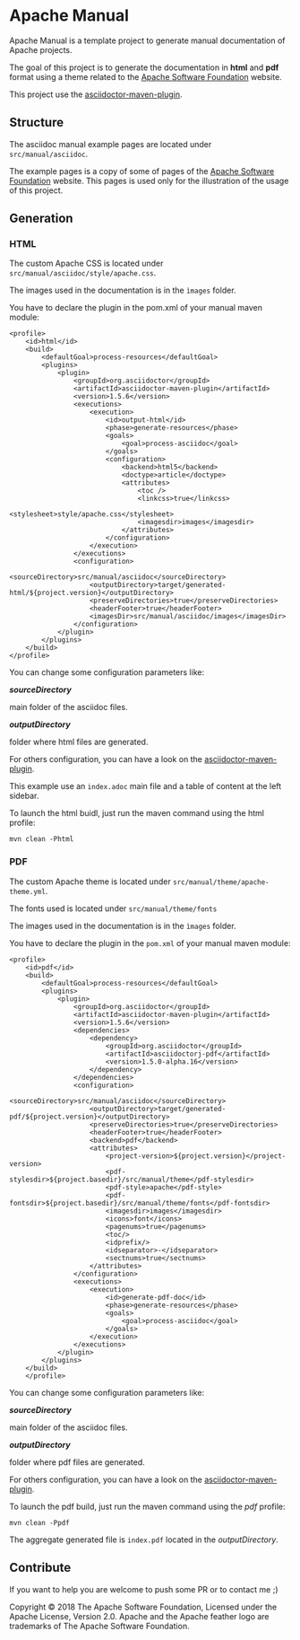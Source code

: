# Apache Manual

Apache Manual is a template project to generate manual documentation of Apache projects.

The goal of this project is to generate the documentation in **html** and **pdf** format using a theme related to the 
[Apache Software Foundation](https://apache.org) website.

This project use the [asciidoctor-maven-plugin](https://github.com/asciidoctor/asciidoctor-maven-plugin).

## Structure

The asciidoc manual example pages are located under `src/manual/asciidoc`.

The example pages is a copy of some of pages of the [Apache Software Foundation](https://apache.org) website.
This pages is used only for the illustration of the usage of this project.

## Generation

### HTML

The custom Apache CSS is located under `src/manual/asciidoc/style/apache.css`.

The images used in the documentation is in the `ìmages` folder.

You have to declare the plugin in the pom.xml of your manual maven module:

```
<profile>
    <id>html</id>
    <build>
        <defaultGoal>process-resources</defaultGoal>
        <plugins>
            <plugin>
                <groupId>org.asciidoctor</groupId>
                <artifactId>asciidoctor-maven-plugin</artifactId>
                <version>1.5.6</version>
                <executions>
                    <execution>
                        <id>output-html</id>
                        <phase>generate-resources</phase>
                        <goals>
                            <goal>process-asciidoc</goal>
                        </goals>
                        <configuration>
                            <backend>html5</backend>
                            <doctype>article</doctype>
                            <attributes>
                                <toc />
                                <linkcss>true</linkcss>
                                <stylesheet>style/apache.css</stylesheet>
                                <imagesdir>images</imagesdir>
                            </attributes>
                        </configuration>
                    </execution>
                </executions>
                <configuration>
                    <sourceDirectory>src/manual/asciidoc</sourceDirectory>
                    <outputDirectory>target/generated-html/${project.version}</outputDirectory>
                    <preserveDirectories>true</preserveDirectories>
                    <headerFooter>true</headerFooter>
                    <imagesDir>src/manual/asciidoc/images</imagesDir>
                </configuration>
            </plugin>
        </plugins>
    </build>
</profile>
```

You can change some configuration parameters like:

***sourceDirectory***

main folder of the asciidoc files.

***outputDirectory***

folder where html files are generated.

For others configuration, you can have a look on the [asciidoctor-maven-plugin](https://github.com/asciidoctor/asciidoctor-maven-plugin).

This example use an `index.adoc` main file and a table of content at the left sidebar. 

To launch the html buidl, just run the maven command using the html profile:

```
mvn clean -Phtml
```

### PDF

The custom Apache theme is located under `src/manual/theme/apache-theme.yml`.

The fonts used is located under `src/manual/theme/fonts`

The images used in the documentation is in the `ìmages` folder.

You have to declare the plugin in the `pom.xml` of your manual maven module:

```
<profile>
    <id>pdf</id>
    <build>
        <defaultGoal>process-resources</defaultGoal>
        <plugins>
            <plugin>
                <groupId>org.asciidoctor</groupId>
                <artifactId>asciidoctor-maven-plugin</artifactId>
                <version>1.5.6</version>
                <dependencies>
                    <dependency>
                        <groupId>org.asciidoctor</groupId>
                        <artifactId>asciidoctorj-pdf</artifactId>
                        <version>1.5.0-alpha.16</version>
                    </dependency>
                </dependencies>
                <configuration>
                    <sourceDirectory>src/manual/asciidoc</sourceDirectory>
                    <outputDirectory>target/generated-pdf/${project.version}</outputDirectory>
                    <preserveDirectories>true</preserveDirectories>
                    <headerFooter>true</headerFooter>
                    <backend>pdf</backend>
                    <attributes>
                        <project-version>${project.version}</project-version>
                        <pdf-stylesdir>${project.basedir}/src/manual/theme</pdf-stylesdir>
                        <pdf-style>apache</pdf-style>
                        <pdf-fontsdir>${project.basedir}/src/manual/theme/fonts</pdf-fontsdir>
                        <imagesdir>images</imagesdir>
                        <icons>font</icons>
                        <pagenums>true</pagenums>
                        <toc/>
                        <idprefix/>
                        <idseparator>-</idseparator>
                        <sectnums>true</sectnums>
                    </attributes>
                </configuration>
                <executions>
                    <execution>
                        <id>generate-pdf-doc</id>
                        <phase>generate-resources</phase>
                        <goals>
                            <goal>process-asciidoc</goal>
                        </goals>
                    </execution>
                </executions>
            </plugin>
        </plugins>
    </build>
    </profile>
```

You can change some configuration parameters like:

***sourceDirectory***

main folder of the asciidoc files.

***outputDirectory***

folder where pdf files are generated.

For others configuration, you can have a look on the [asciidoctor-maven-plugin](https://github.com/asciidoctor/asciidoctor-maven-plugin).

To launch the pdf build, just run the maven command using the *pdf* profile:

```
mvn clean -Ppdf
```

The aggregate generated file is `index.pdf` located in the *outputDirectory*.

## Contribute

If you want to help you are welcome to push some PR or to contact me ;)

Copyright © 2018 The Apache Software Foundation, Licensed under the Apache License, Version 2.0.
Apache and the Apache feather logo are trademarks of The Apache Software Foundation.